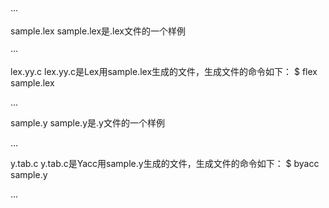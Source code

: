 
···
 
sample.lex
sample.lex是.lex文件的一个样例

···

lex.yy.c
lex.yy.c是Lex用sample.lex生成的文件，生成文件的命令如下：
$ flex sample.lex

...

sample.y
sample.y是.y文件的一个样例

...

y.tab.c
y.tab.c是Yacc用sample.y生成的文件，生成文件的命令如下：
$ byacc sample.y

...